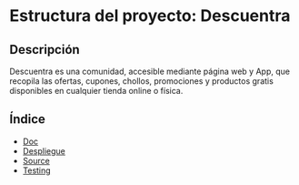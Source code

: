 # Estructura del proyecto: Descuentra
## Descripción
Descuentra es una comunidad, accesible mediante página web y App, que recopila las ofertas, cupones, chollos, promociones y productos gratis disponibles en cualquier tienda online o física.

## Índice

- [Doc](#doc/README.md)
- [Despliegue](#despliegue/README.md)
- [Source](#source/README.md)
- [Testing](#testing/README.md)
